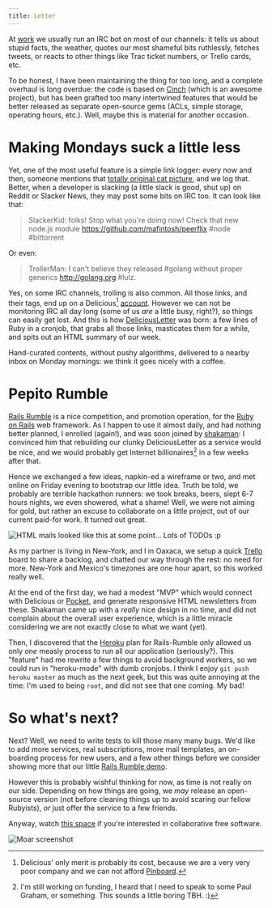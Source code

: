 ```yaml
---
title: Letter
---
```


At [work] we usually run an IRC bot on most of our channels: it tells us about
stupid facts, the weather, quotes our most shameful bits ruthlessly, fetches
tweets, or reacts to other things like Trac ticket numbers, or Trello cards,
etc.

To be honest, I have been maintaining the thing for too long, and a complete
overhaul is long overdue: the code is based on [Cinch] (which is an awesome
project), but has been grafted too many intertwined features that would be
better released as separate open-source gems (ACLs, simple storage, operating
hours, etc.). Well, maybe this is material for another occasion.


# Making Mondays suck a little less

Yet, one of the most useful feature is a simple link logger: every now and
then, someone mentions that [totally original cat picture][cat], and we log
that. Better, when a developer is slacking (a little slack is good, shut up) on
Reddit or Slacker News, they may post some bits on IRC too. It can look like
that:

> SlackerKid: folks! Stop what you're doing now! Check that new node.js module
> https://github.com/mafintosh/peerflix #node #bittorrent

Or even:

> TrollerMan: I can't believe they released #golang without proper generics
> http://golang.org #lulz.

Yes, on some IRC channels, trolling is also common. All those links, and their
tags, end up on a Delicious[^1] [account][delicious]. However we can not be
monitoring IRC all day long (some of us *are* a little busy, right?), so things
can easily get lost. And this is how [DeliciousLetter] was born: a few lines of
Ruby in a cronjob, that grabs all those links, masticates them for a while, and
spits out an HTML summary of our week.

Hand-curated contents, without pushy algorithms, delivered to a nearby inbox on
Monday mornings: we think it goes nicely with a coffee.


# Pepito Rumble

[Rails Rumble] is a nice competition, and promotion operation, for the [Ruby on
Rails][rails] web framework. As I happen to use it almost daily, and had
nothing better planned, I enrolled (again!), and was soon joined by [shakaman]:
I convinced him that rebuilding our clunky DeliciousLetter as a service would
be nice, and we would probably get Internet billionaires[^2] in a few weeks
after that.

Hence we exchanged a few ideas, napkin-ed a wireframe or two, and met online on
Friday evening to bootstrap our little idea. Truth be told, we probably are
terrible hackathon runners: we took breaks, beers, slept 6-7 hours nights, we
even showered, what a shame! Well, we were not aiming for gold, but rather an
excuse to collaborate on a little project, out of our current paid-for work. It
turned out great.

![HTML mails looked like this at some point... Lots of TODOs :p](http://static.cyprio.net/wtf/letter-screenshot.jpg)

As my partner is living in New-York, and I in Oaxaca, we setup a quick [Trello]
board to share a backlog, and chatted our way through the rest: no need for
more. New-York and Mexico's timezones are one hour apart, so this worked really
well.

At the end of the first day, we had a modest "MVP" which would connect with
Delicious or [Pocket], and generate responsive HTML newsletters from these.
Shakaman came up with a *really* nice design in no time, and did not complain
about the overall user experience, which is a little miracle considering we are
not exactly close to what we want (yet).

Then, I discovered that the [Heroku] plan for Rails-Rumble only allowed us only
*one* measly process to run all our application (seriously?). This "feature"
had me rewrite a few things to avoid background workers, so we could run in
"heroku-mode" with dumb cronjobs. I think I enjoy `git push heroku master` as
much as the next geek, but this was quite annoying at the time: I'm used to
being `root`, and did not see that one coming. My bad!


# So what's next?

Next? Well, we need to write tests to kill those many many bugs. We'd like to
add more services, real subscriptions, more mail templates, an on-boarding
process for new users, and a few other things before we consider showing more
that our little [Rails Rumble demo][demo].

However this is probably wishful thinking for now, as time is not really on our
side. Depending on how things are going, we *may* release an open-source
version (not before cleaning things up to avoid scaring our fellow Rubyists),
*or* just offer the service to a few friends.

Anyway, watch [this space][lespepitos] if you're interested in collaborative
free software.

![Moar screenshot](http://static.cyprio.net/wtf/letter-home.jpg)


[^1]: Delicious' only merit is probably its cost, because we are a very very
poor company and we can not afford [Pinboard].
[^2]: I'm still working on funding, I heard that I need to speak to some Paul
Graham, or something. This sounds a little boring TBH. :)


[work]: http://af83.com/
[Cinch]: https://github.com/cinchrb/cinch
[Delicious]: http://delicious.com/irc
[Pinboard]: https://pinboard.in/
[DeliciousLetter]: https://github.com/shakaman/DeliciousLetter
[shakaman]: https://github.com/shakaman
[Rails Rumble]: https://railsrumble.com
[rails]: http://rubyonrails.org/
[Pocket]: http://getpocket.com/
[Trello]: https://trello.com/
[Heroku]: http://heroku.com/
[demo]: http://pepitos.r14.railsrumble.com
[lespepitos]: https://github.com/LesPepitos
[cat]: http://imgur.com/gallery/fQQ2ZUp
